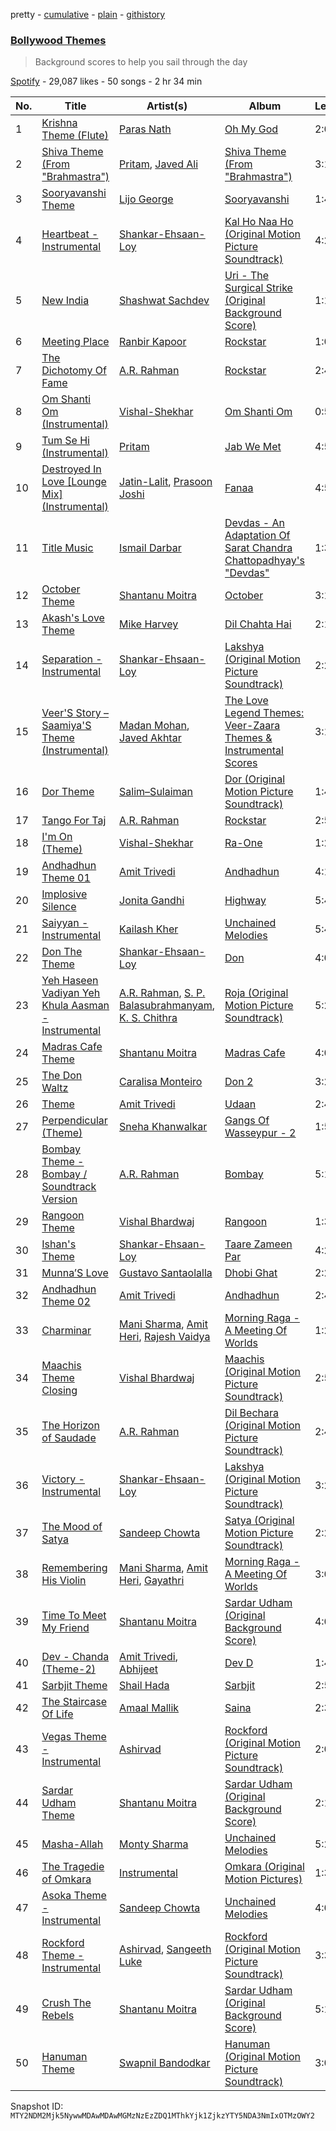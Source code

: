 pretty - [cumulative](/playlists/cumulative/37i9dQZF1DWVIEXqkZKKXl.md) - [plain](/playlists/plain/37i9dQZF1DWVIEXqkZKKXl) - [githistory](https://github.githistory.xyz/mackorone/spotify-playlist-archive/blob/main/playlists/plain/37i9dQZF1DWVIEXqkZKKXl)

### [Bollywood Themes](https://open.spotify.com/playlist/37i9dQZF1DWVIEXqkZKKXl)

> Background scores to help you sail through the day

[Spotify](https://open.spotify.com/user/spotify) - 29,087 likes - 50 songs - 2 hr 34 min

| No. | Title | Artist(s) | Album | Length |
|---|---|---|---|---|
| 1 | [Krishna Theme \(Flute\)](https://open.spotify.com/track/6SeGCrn4WCKigFotOvSBka) | [Paras Nath](https://open.spotify.com/artist/01CtjxjRRR2qw4CWGWcLoF) | [Oh My God](https://open.spotify.com/album/4VIQoArqBVchMAJgMYAg11) | 2:07 |
| 2 | [Shiva Theme \(From "Brahmastra"\)](https://open.spotify.com/track/4Ci7CYAOsJeSVeqaD4BWtZ) | [Pritam](https://open.spotify.com/artist/1wRPtKGflJrBx9BmLsSwlU), [Javed Ali](https://open.spotify.com/artist/4W91bbPB2CTSsHwt7eqNl7) | [Shiva Theme \(From "Brahmastra"\)](https://open.spotify.com/album/7apYkaf9piAZvBiMmErjFL) | 3:11 |
| 3 | [Sooryavanshi Theme](https://open.spotify.com/track/0hSi45TIuuUrmaw0GvQWDM) | [Lijo George](https://open.spotify.com/artist/4VS3XraXs2LRsowQnQ7VFh) | [Sooryavanshi](https://open.spotify.com/album/0YByaovkfVAZ9V9XEaIMdT) | 1:48 |
| 4 | [Heartbeat \- Instrumental](https://open.spotify.com/track/3n7qJSOyVke4JagcJ8FiSG) | [Shankar\-Ehsaan\-Loy](https://open.spotify.com/artist/0L5GV6LN8SWWUWIdBbTLTZ) | [Kal Ho Naa Ho \(Original Motion Picture Soundtrack\)](https://open.spotify.com/album/6H71erprmvRxnWs3XqC8uE) | 4:23 |
| 5 | [New India](https://open.spotify.com/track/7m1aeD9ZLJCTIUPDjk09KQ) | [Shashwat Sachdev](https://open.spotify.com/artist/465OXuCU8YZNmVG1leLwQ9) | [Uri \- The Surgical Strike \(Original Background Score\)](https://open.spotify.com/album/2oZSF17FtHQ9sYBscQXoBe) | 1:14 |
| 6 | [Meeting Place](https://open.spotify.com/track/09NCo4MjEUXzQ12sRoZBWJ) | [Ranbir Kapoor](https://open.spotify.com/artist/37IHSwzDKNSluvUgmWhOKZ) | [Rockstar](https://open.spotify.com/album/3RZxrS2dDZlbsYtMRM89v8) | 1:09 |
| 7 | [The Dichotomy Of Fame](https://open.spotify.com/track/3SQxHIOVpQbt3a4uCH9Vuc) | [A.R\. Rahman](https://open.spotify.com/artist/1mYsTxnqsietFxj1OgoGbG) | [Rockstar](https://open.spotify.com/album/3RZxrS2dDZlbsYtMRM89v8) | 2:40 |
| 8 | [Om Shanti Om \(Instrumental\)](https://open.spotify.com/track/4kqUlN3craCx3ZIBIfhp2X) | [Vishal\-Shekhar](https://open.spotify.com/artist/6Mv8GjQa7LKUGCAqa9qqdb) | [Om Shanti Om](https://open.spotify.com/album/2cUzlmLfL5LUTSEk7qG09k) | 0:56 |
| 9 | [Tum Se Hi \(Instrumental\)](https://open.spotify.com/track/6r7QuBSfe9Ooz2VcWAH9jw) | [Pritam](https://open.spotify.com/artist/1wRPtKGflJrBx9BmLsSwlU) | [Jab We Met](https://open.spotify.com/album/4OYdTHNgjhXzgVjbqsb0tO) | 4:54 |
| 10 | [Destroyed In Love \[Lounge Mix\] \(Instrumental\)](https://open.spotify.com/track/40S0GyHvtdogjOhiyP6i1o) | [Jatin\-Lalit](https://open.spotify.com/artist/4YgUVg4p7xtMOrOS4GjiJZ), [Prasoon Joshi](https://open.spotify.com/artist/0e7Xsukwik0zDaqCcSvJTg) | [Fanaa](https://open.spotify.com/album/2L3NV5Fxjrj6mi59Gs5tUx) | 4:50 |
| 11 | [Title Music](https://open.spotify.com/track/0JssnFzBVPo5Wk9k9UT808) | [Ismail Darbar](https://open.spotify.com/artist/3r4HOyyBpGvNIyajw3mcER) | [Devdas \- An Adaptation Of Sarat Chandra Chattopadhyay's "Devdas"](https://open.spotify.com/album/7DMHBOZasKAboJFNNV7k4m) | 1:31 |
| 12 | [October Theme](https://open.spotify.com/track/3Kpz1I7PzvFGZ4mAA5WDSY) | [Shantanu Moitra](https://open.spotify.com/artist/6hpDlOvqsnIxrPegGTWVY1) | [October](https://open.spotify.com/album/50K9juQj3cW0vn9usw7XgM) | 3:11 |
| 13 | [Akash's Love Theme](https://open.spotify.com/track/1glyMug7gR6ahQ8evXYqcy) | [Mike Harvey](https://open.spotify.com/artist/4SeAXyEmckKjoQoweI9fiT) | [Dil Chahta Hai](https://open.spotify.com/album/3Hks2UVvtQT8Q9VHRAJUgI) | 2:10 |
| 14 | [Separation \- Instrumental](https://open.spotify.com/track/3GyffYdNhFgjmywjXt6spW) | [Shankar\-Ehsaan\-Loy](https://open.spotify.com/artist/0L5GV6LN8SWWUWIdBbTLTZ) | [Lakshya \(Original Motion Picture Soundtrack\)](https://open.spotify.com/album/2U02MTp5MJnqV54xsJOVIe) | 2:29 |
| 15 | [Veer'S Story – Saamiya'S Theme \(Instrumental\)](https://open.spotify.com/track/0cOi8CPOAhUgw1asVhQVdW) | [Madan Mohan](https://open.spotify.com/artist/5Uvn1P3OFu268QovsUAnDu), [Javed Akhtar](https://open.spotify.com/artist/3UpmjPgIFSGqnxXuiwD014) | [The Love Legend Themes: Veer\-Zaara Themes & Instrumental Scores](https://open.spotify.com/album/7cufmUMLy4bGanr9fc6Jnl) | 3:11 |
| 16 | [Dor Theme](https://open.spotify.com/track/0pgw4O5h8wKOVplM54YMCx) | [Salim–Sulaiman](https://open.spotify.com/artist/6ohaQzKaXrobAL8paLSaxq) | [Dor \(Original Motion Picture Soundtrack\)](https://open.spotify.com/album/7kiwHm9mwEnOjka8GrN9hS) | 1:49 |
| 17 | [Tango For Taj](https://open.spotify.com/track/3mLdsGVuIG0jJAn8dQFvqU) | [A.R\. Rahman](https://open.spotify.com/artist/1mYsTxnqsietFxj1OgoGbG) | [Rockstar](https://open.spotify.com/album/3RZxrS2dDZlbsYtMRM89v8) | 2:58 |
| 18 | [I'm On \(Theme\)](https://open.spotify.com/track/53smqbWww0YmOlRyRjZT1h) | [Vishal\-Shekhar](https://open.spotify.com/artist/6Mv8GjQa7LKUGCAqa9qqdb) | [Ra\-One](https://open.spotify.com/album/5x2eTJrbEvmOTEcWWWubLy) | 1:21 |
| 19 | [Andhadhun Theme 01](https://open.spotify.com/track/62KAX5PbRgblMOiHxGK4r4) | [Amit Trivedi](https://open.spotify.com/artist/7HCqGPJcQTyGJ2yqntbuyr) | [Andhadhun](https://open.spotify.com/album/06l61IvDCVAeThVR8ajgxj) | 4:15 |
| 20 | [Implosive Silence](https://open.spotify.com/track/4YNnOnlzDCWHujthPSPke8) | [Jonita Gandhi](https://open.spotify.com/artist/00sCATpEvwH48ays7PlQFU) | [Highway](https://open.spotify.com/album/4MRvvPTLIVBHVEMfVC20jI) | 5:41 |
| 21 | [Saiyyan \- Instrumental](https://open.spotify.com/track/3aG2fRZk8wJVurZEcl6MR0) | [Kailash Kher](https://open.spotify.com/artist/4oVMLzAqW6qhRpZWt8fNw4) | [Unchained Melodies](https://open.spotify.com/album/7lReU7R3QMMfVdn9SIT7UO) | 5:47 |
| 22 | [Don The Theme](https://open.spotify.com/track/6d7MSaXaEBSzRG39HNODNz) | [Shankar\-Ehsaan\-Loy](https://open.spotify.com/artist/0L5GV6LN8SWWUWIdBbTLTZ) | [Don](https://open.spotify.com/album/6TeyEvfuNNKYhRZpJt9BZm) | 4:09 |
| 23 | [Yeh Haseen Vadiyan Yeh Khula Aasman \- Instrumental](https://open.spotify.com/track/68DE17nfr7aDHWzI4flDAh) | [A.R\. Rahman](https://open.spotify.com/artist/1mYsTxnqsietFxj1OgoGbG), [S\. P\. Balasubrahmanyam](https://open.spotify.com/artist/2ae6PxICSOZHvjqiCcgon8), [K\. S\. Chithra](https://open.spotify.com/artist/2IUtwMti1OiT3lkW6RubgH) | [Roja \(Original Motion Picture Soundtrack\)](https://open.spotify.com/album/2lORIs7BAIYVH7xxcXsUn7) | 5:20 |
| 24 | [Madras Cafe Theme](https://open.spotify.com/track/0cJDxizZXI4mXhAIv3StRm) | [Shantanu Moitra](https://open.spotify.com/artist/6hpDlOvqsnIxrPegGTWVY1) | [Madras Cafe](https://open.spotify.com/album/7ggp9qSziSZxH0khHjJ6oy) | 4:04 |
| 25 | [The Don Waltz](https://open.spotify.com/track/5XcOoA1V7bj4g2I49dOXbk) | [Caralisa Monteiro](https://open.spotify.com/artist/2Yf4MRVpt0rcAd5y5h5ph1) | [Don 2](https://open.spotify.com/album/567IupuTzzBF0cgmtucllU) | 3:28 |
| 26 | [Theme](https://open.spotify.com/track/1BxQvVVchZOL5bLGXRdXHs) | [Amit Trivedi](https://open.spotify.com/artist/7HCqGPJcQTyGJ2yqntbuyr) | [Udaan](https://open.spotify.com/album/675yMfRB6Diis4V1bJi4KL) | 2:47 |
| 27 | [Perpendicular \(Theme\)](https://open.spotify.com/track/4dnBoWcH0c5BzaIXssStBi) | [Sneha Khanwalkar](https://open.spotify.com/artist/3JtetEsoytPoOIPGvqUvSR) | [Gangs Of Wasseypur \- 2](https://open.spotify.com/album/7DBbDXQbei6e4X6EdXOyz2) | 1:53 |
| 28 | [Bombay Theme \- Bombay / Soundtrack Version](https://open.spotify.com/track/7n6YJCoiTHtdhytgAliYDu) | [A.R\. Rahman](https://open.spotify.com/artist/1mYsTxnqsietFxj1OgoGbG) | [Bombay](https://open.spotify.com/album/2oPdRL0fDdnW9e1zoMnrDk) | 5:18 |
| 29 | [Rangoon Theme](https://open.spotify.com/track/3PkLK8b0tRTIgggmM1vwib) | [Vishal Bhardwaj](https://open.spotify.com/artist/1JdHoZwkwOmX2Pl2iTwnzc) | [Rangoon](https://open.spotify.com/album/2fcB0MfveJSfjhDG4UjfxQ) | 1:31 |
| 30 | [Ishan's Theme](https://open.spotify.com/track/6lFMO7ymvqHFVUOsUK98a7) | [Shankar\-Ehsaan\-Loy](https://open.spotify.com/artist/0L5GV6LN8SWWUWIdBbTLTZ) | [Taare Zameen Par](https://open.spotify.com/album/3krigkIAxyZMBcxYfE0jlE) | 4:22 |
| 31 | [Munna’S Love](https://open.spotify.com/track/1XotHNg5Tnpcyq1R2nJ7Na) | [Gustavo Santaolalla](https://open.spotify.com/artist/4W3fa7tiXGVXl3KilbACqt) | [Dhobi Ghat](https://open.spotify.com/album/2gIiVoEdG9Gy5dIqH5opQE) | 2:25 |
| 32 | [Andhadhun Theme 02](https://open.spotify.com/track/1Me3vv09VaF0C4zTOryogb) | [Amit Trivedi](https://open.spotify.com/artist/7HCqGPJcQTyGJ2yqntbuyr) | [Andhadhun](https://open.spotify.com/album/06l61IvDCVAeThVR8ajgxj) | 2:40 |
| 33 | [Charminar](https://open.spotify.com/track/3fbM7XnAJOF5S4W3cqJhJd) | [Mani Sharma](https://open.spotify.com/artist/3AMxH9QIPZbK8ND8C9j4Ss), [Amit Heri](https://open.spotify.com/artist/0EfPLCM3YgAj83a4K4TVMg), [Rajesh Vaidya](https://open.spotify.com/artist/4H83oUEiCke2zJcFbJAmCw) | [Morning Raga \- A Meeting Of Worlds](https://open.spotify.com/album/0WzQ9zO97qwwntyQ1mgaCE) | 1:29 |
| 34 | [Maachis Theme Closing](https://open.spotify.com/track/5H83kULz9wDkDdNkFUFFuI) | [Vishal Bhardwaj](https://open.spotify.com/artist/1JdHoZwkwOmX2Pl2iTwnzc) | [Maachis \(Original Motion Picture Soundtrack\)](https://open.spotify.com/album/1kc4rAQ1kkW3orZ87Le7M6) | 2:57 |
| 35 | [The Horizon of Saudade](https://open.spotify.com/track/7zTrimhtil85dyT7VSpvMA) | [A.R\. Rahman](https://open.spotify.com/artist/1mYsTxnqsietFxj1OgoGbG) | [Dil Bechara \(Original Motion Picture Soundtrack\)](https://open.spotify.com/album/5zrZPXoYsu772sB3CwVuxr) | 2:46 |
| 36 | [Victory \- Instrumental](https://open.spotify.com/track/0k7Jl4wxnWZpsFsMOyr9Li) | [Shankar\-Ehsaan\-Loy](https://open.spotify.com/artist/0L5GV6LN8SWWUWIdBbTLTZ) | [Lakshya \(Original Motion Picture Soundtrack\)](https://open.spotify.com/album/2U02MTp5MJnqV54xsJOVIe) | 3:20 |
| 37 | [The Mood of Satya](https://open.spotify.com/track/18spm4j6IeNxSh74ZUKRyw) | [Sandeep Chowta](https://open.spotify.com/artist/4eqUmWQwI1nm86edvyGsXy) | [Satya \(Original Motion Picture Soundtrack\)](https://open.spotify.com/album/6kVzRosBiI1oaliq3LB3SR) | 2:20 |
| 38 | [Remembering His Violin](https://open.spotify.com/track/09bmCSMLxAJuBYX5Jwzqfy) | [Mani Sharma](https://open.spotify.com/artist/3AMxH9QIPZbK8ND8C9j4Ss), [Amit Heri](https://open.spotify.com/artist/0EfPLCM3YgAj83a4K4TVMg), [Gayathri](https://open.spotify.com/artist/2Ah48tA0TPqph0m9snNNxM) | [Morning Raga \- A Meeting Of Worlds](https://open.spotify.com/album/0WzQ9zO97qwwntyQ1mgaCE) | 3:03 |
| 39 | [Time To Meet My Friend](https://open.spotify.com/track/4b6B8CxuXAtmgh7eXgo5tZ) | [Shantanu Moitra](https://open.spotify.com/artist/6hpDlOvqsnIxrPegGTWVY1) | [Sardar Udham \(Original Background Score\)](https://open.spotify.com/album/2k5K1jBDj5ynIiAhRxuuXp) | 4:02 |
| 40 | [Dev \- Chanda \(Theme\-2\)](https://open.spotify.com/track/6qksrgPqbSNoTiNzdmRG9p) | [Amit Trivedi](https://open.spotify.com/artist/7HCqGPJcQTyGJ2yqntbuyr), [Abhijeet](https://open.spotify.com/artist/2ZRrPOjBIWoKK5rHedLijj) | [Dev D](https://open.spotify.com/album/4NQFGqfjIeZR4lJi9bqdYT) | 1:47 |
| 41 | [Sarbjit Theme](https://open.spotify.com/track/7i6ISlTSvgYFZFy7d9o8fO) | [Shail Hada](https://open.spotify.com/artist/73oabrcxZFkgjgeJBP5uJC) | [Sarbjit](https://open.spotify.com/album/3gFdzTRV0jUP8da5miEWyU) | 2:56 |
| 42 | [The Staircase Of Life](https://open.spotify.com/track/6SFKUn0A9oPOPb78DRJ8pa) | [Amaal Mallik](https://open.spotify.com/artist/76fuWYgIf3TVIopTs3vaJ6) | [Saina](https://open.spotify.com/album/6NJ8ytX4jY0bkVy4OoL9ME) | 2:31 |
| 43 | [Vegas Theme \- Instrumental](https://open.spotify.com/track/2AnjzK3GxOGf45ttwYxT4z) | [Ashirvad](https://open.spotify.com/artist/4BXd7j6uYCeZFgi3B5v3K7) | [Rockford \(Original Motion Picture Soundtrack\)](https://open.spotify.com/album/0LUE9RNRU8IpGGYbpjtJpC) | 2:05 |
| 44 | [Sardar Udham Theme](https://open.spotify.com/track/6km40zXhkLINWLJhkgh3sU) | [Shantanu Moitra](https://open.spotify.com/artist/6hpDlOvqsnIxrPegGTWVY1) | [Sardar Udham \(Original Background Score\)](https://open.spotify.com/album/2k5K1jBDj5ynIiAhRxuuXp) | 2:10 |
| 45 | [Masha\-Allah](https://open.spotify.com/track/5F7tfNdJzOP2vjudqmER0O) | [Monty Sharma](https://open.spotify.com/artist/554yyXUEFseU1dwvisHTik) | [Unchained Melodies](https://open.spotify.com/album/7lReU7R3QMMfVdn9SIT7UO) | 5:28 |
| 46 | [The Tragedie of Omkara](https://open.spotify.com/track/6KOPUTHSkRYK1syHS5kK8y) | [Instrumental](https://open.spotify.com/artist/0wMmGaXRfdHPhqSEAVQIr6) | [Omkara \(Original Motion Pictures\)](https://open.spotify.com/album/2ni91Enmppk7MZvrLSmrkf) | 1:35 |
| 47 | [Asoka Theme \- Instrumental](https://open.spotify.com/track/5YVL1NL2hGq8N2WH5HsY22) | [Sandeep Chowta](https://open.spotify.com/artist/4eqUmWQwI1nm86edvyGsXy) | [Unchained Melodies](https://open.spotify.com/album/7lReU7R3QMMfVdn9SIT7UO) | 4:01 |
| 48 | [Rockford Theme \- Instrumental](https://open.spotify.com/track/6rZRfqE5yPnOMqhqgNPxaM) | [Ashirvad](https://open.spotify.com/artist/4BXd7j6uYCeZFgi3B5v3K7), [Sangeeth Luke](https://open.spotify.com/artist/3MJZzdlZhRijyUHSMnaP5o) | [Rockford \(Original Motion Picture Soundtrack\)](https://open.spotify.com/album/0LUE9RNRU8IpGGYbpjtJpC) | 3:35 |
| 49 | [Crush The Rebels](https://open.spotify.com/track/5JES4hDzGsLOzfPQFpB9Uj) | [Shantanu Moitra](https://open.spotify.com/artist/6hpDlOvqsnIxrPegGTWVY1) | [Sardar Udham \(Original Background Score\)](https://open.spotify.com/album/2k5K1jBDj5ynIiAhRxuuXp) | 5:11 |
| 50 | [Hanuman Theme](https://open.spotify.com/track/6J4UQsBAj04eKLRdR480bZ) | [Swapnil Bandodkar](https://open.spotify.com/artist/5yHnIri2Bj5Ysuaki6VOVy) | [Hanuman \(Original Motion Picture Soundtrack\)](https://open.spotify.com/album/3YJ4ybOBMtxPyhdy8Q9al1) | 3:03 |

Snapshot ID: `MTY2NDM2Mjk5NywwMDAwMDAwMGMzNzEzZDQ1MThkYjk1ZjkzYTY5NDA3NmIxOTMzOWY2`
